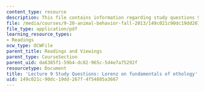 ```yaml
---
content_type: resource
description: This file contains information regarding study questions 9-10-11.
file: /media/courses/9-20-animal-behavior-fall-2013/149c021c90dc19dd267f4f54885a3667_MIT9_20F13_L9_10_11_Qs.pdf
file_type: application/pdf
learning_resource_types:
- Readings
ocw_type: OCWFile
parent_title: Readings and Viewings
parent_type: CourseSection
parent_uid: da6385f1-59b4-dc82-965c-5d4e7a75292f
resourcetype: Document
title: 'Lecture 9 Study Questions: Lorenz on fundamentals of ethology'
uid: 149c021c-90dc-19dd-267f-4f54885a3667
---
```

